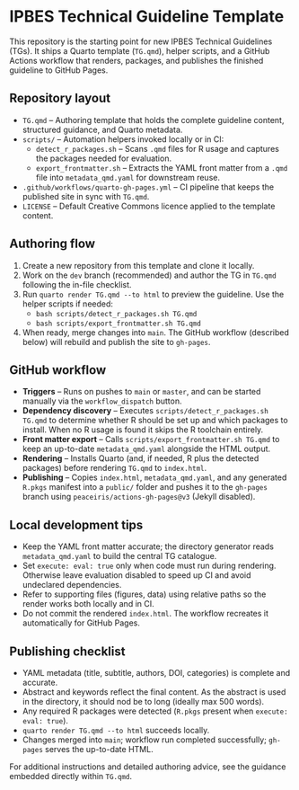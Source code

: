 # IPBES Technical Guideline Template

This repository is the starting point for new IPBES Technical Guidelines (TGs). It ships a Quarto template (`TG.qmd`), helper scripts, and a GitHub Actions workflow that renders, packages, and publishes the finished guideline to GitHub Pages.

## Repository layout
- `TG.qmd` – Authoring template that holds the complete guideline content, structured guidance, and Quarto metadata.
- `scripts/` – Automation helpers invoked locally or in CI:
  - `detect_r_packages.sh` – Scans `.qmd` files for R usage and captures the packages needed for evaluation.
  - `export_frontmatter.sh` – Extracts the YAML front matter from a `.qmd` file into `metadata_qmd.yaml` for downstream reuse.
- `.github/workflows/quarto-gh-pages.yml` – CI pipeline that keeps the published site in sync with `TG.qmd`.
- `LICENSE` – Default Creative Commons licence applied to the template content.

## Authoring flow
1. Create a new repository from this template and clone it locally.
2. Work on the `dev` branch (recommended) and author the TG in `TG.qmd` following the in-file checklist.
3. Run `quarto render TG.qmd --to html` to preview the guideline. Use the helper scripts if needed:
   - `bash scripts/detect_r_packages.sh TG.qmd`
   - `bash scripts/export_frontmatter.sh TG.qmd`
4. When ready, merge changes into `main`. The GitHub workflow (described below) will rebuild and publish the site to `gh-pages`.

## GitHub workflow
- **Triggers** – Runs on pushes to `main` or `master`, and can be started manually via the `workflow_dispatch` button.
- **Dependency discovery** – Executes `scripts/detect_r_packages.sh TG.qmd` to determine whether R should be set up and which packages to install. When no R usage is found it skips the R toolchain entirely.
- **Front matter export** – Calls `scripts/export_frontmatter.sh TG.qmd` to keep an up-to-date `metadata_qmd.yaml` alongside the HTML output.
- **Rendering** – Installs Quarto (and, if needed, R plus the detected packages) before rendering `TG.qmd` to `index.html`.
- **Publishing** – Copies `index.html`, `metadata_qmd.yaml`, and any generated `R.pkgs` manifest into a `public/` folder and pushes it to the `gh-pages` branch using `peaceiris/actions-gh-pages@v3` (Jekyll disabled).

## Local development tips
- Keep the YAML front matter accurate; the directory generator reads `metadata_qmd.yaml` to build the central TG catalogue.
- Set `execute: eval: true` only when code must run during rendering. Otherwise leave evaluation disabled to speed up CI and avoid undeclared dependencies.
- Refer to supporting files (figures, data) using relative paths so the render works both locally and in CI.
- Do not commit the rendered `index.html`. The workflow recreates it automatically for GitHub Pages.

## Publishing checklist
- YAML metadata (title, subtitle, authors, DOI, categories) is complete and accurate.
- Abstract and keywords reflect the final content. As the abstract is used in the directory, it should nod be to long (ideally max 500 words).
- Any required R packages were detected (`R.pkgs` present when `execute: eval: true`).
- `quarto render TG.qmd --to html` succeeds locally.
- Changes merged into `main`; workflow run completed successfully; `gh-pages` serves the up-to-date HTML.

For additional instructions and detailed authoring advice, see the guidance embedded directly within `TG.qmd`.
